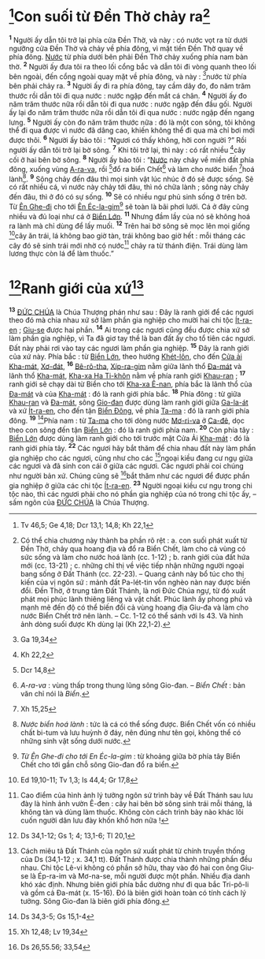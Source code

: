 # [^1@-3a54688c-038b-4b41-b16a-74544d114f97]Con suối từ Đền Thờ chảy ra[^1-3a54688c-038b-4b41-b16a-74544d114f97]
<sup><b>1</b></sup> Người ấy dẫn tôi trở lại phía cửa Đền Thờ, và này : có nước vọt ra từ dưới ngưỡng cửa Đền Thờ và chảy về phía đông, vì mặt tiền Đền Thờ quay về phía đông. [Nước]() từ phía dưới bên phải Đền Thờ chảy xuống phía nam bàn thờ. <sup><b>2</b></sup> Người ấy đưa tôi ra theo lối cổng bắc và dẫn tôi đi vòng quanh theo lối bên ngoài, đến cổng ngoài quay mặt về phía đông, và này : [^2@-3a54688c-038b-4b41-b16a-74544d114f97]nước từ phía bên phải chảy ra. <sup><b>3</b></sup> Người ấy đi ra phía đông, tay cầm dây đo, đo năm trăm thước rồi dẫn tôi đi qua nước : nước ngập đến mắt cá chân. <sup><b>4</b></sup> Người ấy đo năm trăm thước nữa rồi dẫn tôi đi qua nước : nước ngập đến đầu gối. Người ấy lại đo năm trăm thước nữa rồi dẫn tôi đi qua nước : nước ngập đến ngang lưng. <sup><b>5</b></sup> Người ấy còn đo năm trăm thước nữa : đó là một con sông, tôi không thể đi qua được vì nước đã dâng cao, khiến không thể đi qua mà chỉ bơi mới được thôi. <sup><b>6</b></sup> Người ấy bảo tôi : “Ngươi có thấy không, hỡi con người ?” Rồi người ấy dẫn tôi trở lại bờ sông. <sup><b>7</b></sup> Khi tôi trở lại, thì này : có rất nhiều [^3@-3a54688c-038b-4b41-b16a-74544d114f97]cây cối ở hai bên bờ sông. <sup><b>8</b></sup> Người ấy bảo tôi : “[Nước]() này chảy về miền đất phía đông, xuống vùng [A-ra-va](), rồi [^4@-3a54688c-038b-4b41-b16a-74544d114f97]đổ ra biển Chết[^2-3a54688c-038b-4b41-b16a-74544d114f97] và làm cho nước biển [^5@-3a54688c-038b-4b41-b16a-74544d114f97]hoá lành[^3-3a54688c-038b-4b41-b16a-74544d114f97]. <sup><b>9</b></sup> Sông chảy đến đâu thì mọi sinh vật lúc nhúc ở đó sẽ được sống. Sẽ có rất nhiều cá, vì nước này chảy tới đâu, thì nó chữa lành ; sông này chảy đến đâu, thì ở đó có sự sống. <sup><b>10</b></sup> Sẽ có nhiều ngư phủ sinh sống ở trên bờ. Từ [Ên Ghe-đi]() cho tới [Ên Éc-la-gim]()[^4-3a54688c-038b-4b41-b16a-74544d114f97] sẽ toàn là bãi phơi lưới. Cá ở đây cũng nhiều và đủ loại như cá ở [Biển Lớn](). <sup><b>11</b></sup> Nhưng đầm lầy của nó sẽ không hoá ra lành mà chỉ dùng để lấy muối. <sup><b>12</b></sup> Trên hai bờ sông sẽ mọc lên mọi giống [^6@-3a54688c-038b-4b41-b16a-74544d114f97]cây ăn trái, lá không bao giờ tàn, trái không bao giờ hết : mỗi tháng các cây đó sẽ sinh trái mới nhờ có nước[^5-3a54688c-038b-4b41-b16a-74544d114f97] chảy ra từ thánh điện. Trái dùng làm lương thực còn lá để làm thuốc.”


# [^7@-3a54688c-038b-4b41-b16a-74544d114f97]Ranh giới của xứ[^6-3a54688c-038b-4b41-b16a-74544d114f97]
<sup><b>13</b></sup> [ĐỨC CHÚA]() là Chúa Thượng phán như sau : Đây là ranh giới để các ngươi theo đó mà chia nhau xứ sở làm phần gia nghiệp cho mười hai chi tộc [Ít-ra-en]() ; [Giu-se]() được hai phần. <sup><b>14</b></sup> Ai trong các ngươi cũng đều được chia xứ sở làm phần gia nghiệp, vì Ta đã giơ tay thề là ban đất ấy cho tổ tiên các ngươi. Đất này phải rơi vào tay các ngươi làm phần gia nghiệp. <sup><b>15</b></sup> Đây là ranh giới của xứ này. Phía bắc : từ [Biển Lớn](), theo hướng [Khét-lôn](), cho đến [Cửa ải Kha-mát](), [Xơ-đát](), <sup><b>16</b></sup> [Bê-rô-tha](), [Xíp-ra-gim]() nằm giữa lãnh thổ [Đa-mát]() và lãnh thổ [Kha-mát](), [Kha-xa Ha Ti-khôn]() nằm về phía ranh giới [Khau-ran]() ; <sup><b>17</b></sup> ranh giới sẽ chạy dài từ Biển cho tới [Kha-xa Ê-nan](), phía bắc là lãnh thổ của [Đa-mát]() và của [Kha-mát]() : đó là ranh giới phía bắc. <sup><b>18</b></sup> Phía đông : từ giữa [Khau-ran]() và [Đa-mát](), sông [Gio-đan]() được dùng làm ranh giới giữa [Ga-la-át]() và xứ [Ít-ra-en](), cho đến tận [Biển Đông](), về phía [Ta-ma]() : đó là ranh giới phía đông. <sup><b>19</b></sup> [^8@-3a54688c-038b-4b41-b16a-74544d114f97]Phía nam : từ [Ta-ma]() cho tới dòng nước [Mơ-ri-va]() ở [Ca-đê](), dọc theo con sông đến tận [Biển Lớn]() : đó là ranh giới phía nam. <sup><b>20</b></sup> Còn phía tây : [Biển Lớn]() được dùng làm ranh giới cho tới trước mặt Cửa Ải [Kha-mát]() : đó là ranh giới phía tây. <sup><b>22</b></sup> Các ngươi hãy bắt thăm để chia nhau đất này làm phần gia nghiệp cho các ngươi, cũng như cho các [^9@-3a54688c-038b-4b41-b16a-74544d114f97]ngoại kiều đang cư ngụ giữa các ngươi và đã sinh con cái ở giữa các ngươi. Các ngươi phải coi chúng như người bản xứ. Chúng cũng sẽ [^10@-3a54688c-038b-4b41-b16a-74544d114f97]bắt thăm như các ngươi để được phần gia nghiệp ở giữa các chi tộc [Ít-ra-en](). <sup><b>23</b></sup> Người ngoại kiều cư ngụ trong chi tộc nào, thì các ngươi phải cho nó phần gia nghiệp của nó trong chi tộc ấy, – sấm ngôn của [ĐỨC CHÚA]() là Chúa Thượng.

[^1-3a54688c-038b-4b41-b16a-74544d114f97]: Có thể chia chương này thành ba phần rõ rệt : a. con suối phát xuất từ Đền Thờ, chảy qua hoang địa và đổ ra Biển Chết, làm cho cả vùng có sức sống và làm cho nước hoá lành (cc. 1-12) ; b. ranh giới của đất hứa mới (cc. 13-21) ; c. những chỉ thị về việc tiếp nhận những người ngoại bang sống ở Đất Thánh (cc. 22-23). – Quang cảnh này bổ túc cho thị kiến của vị ngôn sứ : mảnh đất Pa-lét-tin vốn nghèo nàn nay được biến đổi. Đền Thờ, ở trung tâm Đất Thánh, là nơi Đức Chúa ngự, từ đó xuất phát mọi phúc lành thiêng liêng và vật chất. Phúc lành ấy phong phú và mạnh mẽ đến độ có thể biến đổi cả vùng hoang địa Giu-đa và làm cho nước Biển Chết trở nên lành. – Cc. 1-12 có thể sánh với Is 43. Và hình ảnh dòng suối được Kh dùng lại (Kh 22,1-2).
[^2-3a54688c-038b-4b41-b16a-74544d114f97]: *A-ra-va* : vùng thấp trong thung lũng sông Gio-đan. – *Biển Chết* : bản văn chỉ nói là *Biển*.
[^3-3a54688c-038b-4b41-b16a-74544d114f97]: *Nước biển hoá lành* : tức là cá có thể sống được. Biển Chết vốn có nhiều chất bi-tum và lưu huỳnh ở đáy, nên đúng như tên gọi, không thể có những sinh vật sống dưới nước.
[^4-3a54688c-038b-4b41-b16a-74544d114f97]: *Từ Ên Ghe-đi cho tới En Éc-la-gim* : từ khoảng giữa bờ phía tây Biển Chết cho tới gần chỗ sông Gio-đan đổ ra biển.
[^5-3a54688c-038b-4b41-b16a-74544d114f97]: Cao điểm của hình ảnh lý tưởng ngôn sứ trình bày về Đất Thánh sau lưu đày là hình ảnh vườn Ê-đen : cây hai bên bờ sông sinh trái mỗi tháng, lá không tàn và dùng làm thuốc. Không còn cách trình bày nào khác lôi cuốn người dân lưu đày khốn khổ hơn nữa !
[^6-3a54688c-038b-4b41-b16a-74544d114f97]: Cách miêu tả Đất Thánh của ngôn sứ xuất phát từ chính truyền thống của Ds (34,1-12 ; x. 34,1 tt). Đất Thánh được chia thành những phần đều nhau. Chi tộc Lê-vi không có phần sở hữu, thay vào đó hai con ông Giu-se là Ép-ra-im và Mơ-na-se, mỗi người được một phần. Nhiều địa danh khó xác định. Nhưng biên giới phía bắc dường như đi qua bắc Tri-pô-li và gồm cả Đa-mát (x. 15-16). Đó là biên giới hoàn toàn có tính cách lý tưởng. Sông Gio-đan là biên giới phía đông.
[^1@-3a54688c-038b-4b41-b16a-74544d114f97]: Tv 46,5; Ge 4,18; Dcr 13,1; 14,8; Kh 22,1
[^2@-3a54688c-038b-4b41-b16a-74544d114f97]: Ga 19,34
[^3@-3a54688c-038b-4b41-b16a-74544d114f97]: Kh 22,2
[^4@-3a54688c-038b-4b41-b16a-74544d114f97]: Dcr 14,8
[^5@-3a54688c-038b-4b41-b16a-74544d114f97]: Xh 15,25
[^6@-3a54688c-038b-4b41-b16a-74544d114f97]: Ed 19,10-11; Tv 1,3; Is 44,4; Gr 17,8
[^7@-3a54688c-038b-4b41-b16a-74544d114f97]: Ds 34,1-12; Gs 1; 4; 13,1-6; Tl 20,1
[^8@-3a54688c-038b-4b41-b16a-74544d114f97]: Ds 34,3-5; Gs 15,1-4
[^9@-3a54688c-038b-4b41-b16a-74544d114f97]: Xh 12,48; Lv 19,34
[^10@-3a54688c-038b-4b41-b16a-74544d114f97]: Ds 26,55.56; 33,54
